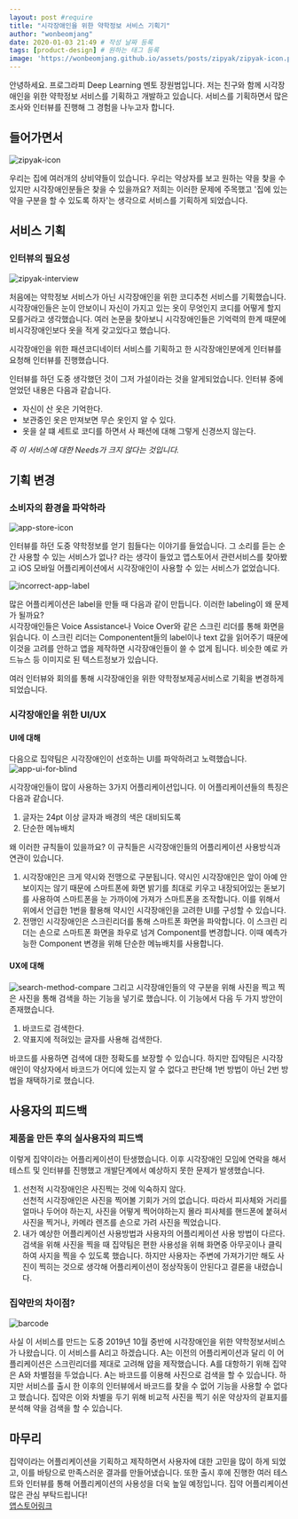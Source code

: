 ```yaml
---
layout: post #require
title: "시각장애인을 위한 약학정보 서비스 기획기"
author: "wonbeomjang"
date: 2020-01-03 21:49 # 작성 날짜 등록 
tags: [product-design] # 원하는 태그 등록 
image: 'https://wonbeomjang.github.io/assets/posts/zipyak/zipyak-icon.png' # 원하는 이미지 url 등록 
---
```


안녕하세요. 프로그라피 Deep Learning 멘토 장원범입니다. 저는 친구와 함께 시각장애인을 위한 약학정보 서비스를 기획하고 개발하고 있습니다. 서비스를 기획하면서 많은 조사와 인터뷰를 진행해 그 경험을 나누고자 합니다.  

## 들어가면서  
![zipyak-icon](/assets/posts/zipyak/zipyak-icon.png)  

우리는 집에 여러개의 상비약들이 있습니다. 우리는 약상자를 보고 원하는 약을 찾을 수 있지만 시각장애인분들은 찾을 수 있을까요? 저희는 이러한 문제에 주목했고 '집에 있는 약을 구분을 할 수 있도록 하자'는 생각으로 서비스를 기획하게 되었습니다.   

## 서비스 기획  
### 인터뷰의 필요성  
![zipyak-interview](/assets/posts/zipyak/zipyak-interview.png)  

처음에는 약학정보 서비스가 아닌 시각장애인을 위한 코디추천 서비스를 기획했습니다. 시각장애인들은 눈이 안보이니 자신이 가지고 있는 옷이 무엇인지 코디를 어떻게 할지 모를거라고 생각했습니다. 여러 논문을 찾아보니 시각장애인들은 기억력의 한계 때문에 비시각장애인보다 옷을 적게 갖고있다고 했습니다.  

시각장애인을 위한 패션코디네이터 서비스를 기획하고 한 시각장애인분에게 인터뷰를 요청해 인터뷰를 진행했습니다.  

인터뷰를 하던 도중 생각했던 것이 그저 가설이라는 것을 알게되었습니다. 인터뷰 중에 얻었던 내용은 다음과 같습니다.  
- 자신이 산 옷은 기억한다.  
- 보관중인 옷은 만져보면 무슨 옷인지 알 수 있다.  
- 옷을 살 떄 세트로 코디를 하면서 사 패션에 대해 그렇게 신경쓰지 않는다.  

*즉 이 서비스에 대한 Needs가 크지 않다는 것입니다.*  

## 기획 변경
### 소비자의 환경을 파악하라
![app-store-icon](/assets/posts/zipyak/voiceover.png)  

인터뷰를 하던 도중 약학정보를 얻기 힘들다는 이야기를 들었습니다. 그 소리를 듣는 순간 사용할 수 있는 서비스가 없나? 라는 생각이 들었고 앱스토어서 관련서비스를 찾아봤고 iOS 모바일 어플리케이션에서 시각장애인이 사용할 수 있는 서비스가 없었습니다.  

![incorrect-app-label](/assets/posts/zipyak/incorrect-app-label.png)  

많은 어플리케이션은 label을 만들 때 다음과 같이 만듭니다. 이러한 labeling이 왜 문제가 될까요?  
시각장애인들은 Voice Assistance나 Voice Over와 같은 스크린 리더를 통해 화면을 읽습니다. 이 스크린 리더는 Componentent들의 label이나 text 값을 읽어주기 때문에 이것을 고려를 안하고 앱을 제작하면 시각장애인들이 쓸 수 없게 됩니다. 비슷한 예로 카드뉴스 등 이미지로 된 텍스트정보가 있습니다.   

여러 인터뷰와 회의를 통해 시각장애인을 위한 약학정보제공서비스로 기획을 변경하게 되었습니다.  

### 시각장애인을 위한 UI/UX  
#### UI에 대해
다음으로 집약팀은 시각장애인이 선호하는 UI를 파악하려고 노력했습니다.   
![app-ui-for-blind](/assets/posts/zipyak/app-ui-for-bilind.png)

시각장애인들이 많이 사용하는 3가지 어플리케이션입니다. 이 어플리케이션들의 특징은 다음과 같습니다.  

1. 글자는 24pt 이상 글자과 배경의 색은 대비되도록  
2. 단순한 메뉴배치  

왜 이러한 규칙들이 있을까요? 이 규칙들은 시각장애인들의 어플리케이션 사용방식과 연관이 있습니다.  

1. 시각장애인은 크게 약시와 전맹으로 구분됩니다. 약시인 시각장애인은 앞이 아예 안보이지는 않기 때문에 스마트폰에 화면 밝기를 최대로 키우고 내장되어있는 돋보기를 사용하여 스마트폰을 눈 가까이에 가져가 스마트폰을 조작합니다. 이를 위해서 위에서 언급한 1번을 활용해 약시인 시각장애인을 고려한 UI를 구성할 수 있습니다.  
2. 전맹인 시각장애인은 스크린리더를 통해 스마트폰 화면을 파악합니다. 이 스크린 리더는 손으로 스마트폰 화면을 좌우로 넘겨 Component를 변경합니다. 이때 예측가능한 Component 변경을 위해 단순한 메뉴배치를 사용합니다.  

 
#### UX에 대해

![search-method-compare](/assets/posts/zipyak/search-method-compare.png)
그리고 시각장애인들의 약 구분을 위해 사진을 찍고 찍은 사진을 통해 검색을 하는 기능을 넣기로 했습니다. 이 기능에서 다음 두 가지 방안이 존재했습니다.

1. 바코드로 검색한다.  
2. 약표지에 적혀있는 글자를 사용해 검색한다.  

바코드를 사용하면 검색에 대한 정확도를 보장할 수 있습니다. 하지만 집약팀은 시각장애인이 약상자에서 바코드가 어디에 있는지 알 수 없다고 판단해 1번 방법이 아닌 2번 방법을 채택하기로 했습니다.  

## 사용자의 피드백
### 제품을 만든 후의 실사용자의 피드백
이렇게 집약이라는 어플리케이션이 탄생했습니다. 이후 시각장애인 모임에 연락을 해서 테스트 및 인터뷰를 진행했고 개발단계에서 예상하지 못한 문제가 발생했습니다.  

1. 선천적 시각장애인은 사진찍는 것에 익숙하지 않다.  
선천적 시각장애인은 사진을 찍어볼 기회가 거의 없습니다. 따라서 피사체와 거리를 얼마나 두어야 하는지, 사진을 어떻게 찍어야하는지 몰라 피사체를 핸드폰에 붙혀서 사진을 찍거나, 카메라 렌즈를 손으로 가려 사진을 찍었습니다.
2. 내가 예상한 어플리케이션 사용방법과 사용자의 어플리케이션 사용 방법이 다르다.
검색을 위해 사진을 찍을 때 집약팀은 편한 사용성을 위해 화면중 아무곳이나 클릭하여 사지을 찍을 수 있도록 했습니다. 하지만 사용자는 주변에 가져가기만 해도 사진이 찍히는 것으로 생각해 어플리케이션이 정상작동이 안된다고 결론을 내렸습니다.

### 집약만의 차이점?
![barcode](/assets/posts/zipyak/barcode.jpg)  

사실 이 서비스를 만드는 도중 2019년 10월 중반에 시각장애인을 위한 약학정보서비스가 나왔습니다. 이 서비스를 A리고 하겠습니다. A는 이전의 어플리케이션과 달리 이 어플리케이션은 스크린리더를 제대로 고려해 얍을 제작했습니다. A를 대항하기 위해 집약은 A와 차별점을 두었습니다. A는 바코드를 이용해 사진으로 검색을 할 수 있습니다. 하지만 서비스를 출시 한 이후의 인터뷰에서 바코드를 찾을 수 없어 기능을 사용할 수 없다고 했습니다. 집약은 이와 차별을 두기 위해 비교적 사진을 찍기 쉬운 약상자의 겉표지를 분석해 약을 검색을 할 수 있습니다.

## 마무리
집약이라는 어플리케이션을 기획하고 제작하면서 사용자에 대한 고민을 많이 하게 되었고, 이를 바탕으로 만족스러운 결과를 만들어냈습니다. 또한 출시 후에 진행한 여러 테스트와 인터뷰를 통해 어플리케이션의 사용성을 더욱 높일 예정입니다. 집약 어플리케이션 많은 관심 부탁드립니다!  
[앱스토어링크](https://apps.apple.com/kr/app/%EC%A7%91%EC%95%BD/id1492914514)